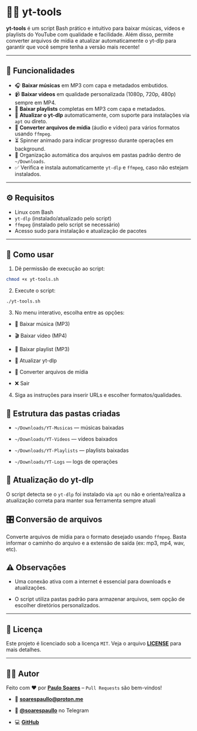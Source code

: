 # 🎥🎵 yt-tools

**yt-tools** é um script Bash prático e intuitivo para baixar músicas, vídeos e playlists do YouTube com qualidade e facilidade. Além disso, permite converter arquivos de mídia e atualizar automaticamente o yt-dlp para garantir que você sempre tenha a versão mais recente!

---

## 🚀 Funcionalidades

- 🎧 **Baixar músicas** em MP3 com capa e metadados embutidos.
- 📹 **Baixar vídeos** em qualidade personalizada (1080p, 720p, 480p) sempre em MP4.
- 📃 **Baixar playlists** completas em MP3 com capa e metadados.
- 🔄 **Atualizar o yt-dlp** automaticamente, com suporte para instalações via `apt` ou direto.
- 🔧 **Converter arquivos de mídia** (áudio e vídeo) para vários formatos usando `ffmpeg`.
- ⏳ Spinner animado para indicar progresso durante operações em background.
- 📂 Organização automática dos arquivos em pastas padrão dentro de `~/Downloads`.
- ✅ Verifica e instala automaticamente `yt-dlp` e `ffmpeg`, caso não estejam instalados.

---

## ⚙️ Requisitos

- Linux com Bash
- `yt-dlp` (instalado/atualizado pelo script)
- `ffmpeg` (instalado pelo script se necessário)
- Acesso sudo para instalação e atualização de pacotes

---

## 📝 Como usar

1. Dê permissão de execução ao script:

```bash
chmod +x yt-tools.sh
```

2. Execute o script:

```bash
./yt-tools.sh
```

3. No menu interativo, escolha entre as opções:

- 🎵 Baixar música (MP3)

- 🎬 Baixar vídeo (MP4)

- 📜 Baixar playlist (MP3)

- 🔄 Atualizar yt-dlp

- 🔧 Converter arquivos de mídia

- ❌ Sair

4. Siga as instruções para inserir URLs e escolher formatos/qualidades.

## 📁 Estrutura das pastas criadas

- `~/Downloads/YT-Musicas` — músicas baixadas

- `~/Downloads/YT-Videos` — vídeos baixados

- `~/Downloads/YT-Playlists` — playlists baixadas

- `~/Downloads/YT-Logs` — logs de operações

## 🔄 Atualização do yt-dlp

O script detecta se o `yt-dlp` foi instalado via `apt` ou não e orienta/realiza a atualização correta para manter sua ferramenta sempre atuali

## 🎛️ Conversão de arquivos

Converte arquivos de mídia para o formato desejado usando `ffmpeg`. Basta informar o caminho do arquivo e a extensão de saída (ex: mp3, mp4, wav, etc).

## ⚠️ Observações

- Uma conexão ativa com a internet é essencial para downloads e atualizações.

- O script utiliza pastas padrão para armazenar arquivos, sem opção de escolher diretórios personalizados.

---

## 🧾 Licença

Este projeto é licenciado sob a licença `MIT`. Veja o arquivo [**LICENSE**](https://github.com/soarespaullo/YT-Tools/blob/main/LICENSE) para mais detalhes.

---

## 👨‍💻 Autor

Feito com ❤️ por [**Paulo Soares**](https://soarespaullo.github.io/) – `Pull Requests` são bem-vindos!

- 📧 [**soarespaullo@proton.me**](mailto:soarespaullo@proton.me)

- 💬 [**@soarespaullo**](https://t.me/soarespaullo) no Telegram

- 💻 [**GitHub**](https://github.com/soarespaullo)

